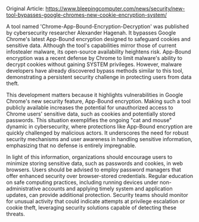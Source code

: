 Original Article: https://www.bleepingcomputer.com/news/security/new-tool-bypasses-google-chromes-new-cookie-encryption-system/

A tool named 'Chrome-App-Bound-Encryption-Decryption' was published by cybersecurity researcher Alexander Hagenah. It bypasses Google Chrome's latest App-Bound encryption designed to safeguard cookies and sensitive data. Although the tool's capabilities mirror those of current infostealer malware, its open-source availability heightens risk. App-Bound encryption was a recent defense by Chrome to limit malware's ability to decrypt cookies without gaining SYSTEM privileges. However, malware developers have already discovered bypass methods similar to this tool, demonstrating a persistent security challenge in protecting users from data theft.

This development matters because it highlights vulnerabilities in Google Chrome's new security feature, App-Bound encryption. Making such a tool publicly available increases the potential for unauthorized access to Chrome users' sensitive data, such as cookies and potentially stored passwords. This situation exemplifies the ongoing "cat and mouse" dynamic in cybersecurity, where protections like App-Bound encryption are quickly challenged by malicious actors. It underscores the need for robust security mechanisms and user awareness in handling sensitive information, emphasizing that no defense is entirely impregnable.

In light of this information, organizations should encourage users to minimize storing sensitive data, such as passwords and cookies, in web browsers. Users should be advised to employ password managers that offer enhanced security over browser-stored credentials. Regular education on safe computing practices, including running devices under non-administrative accounts and applying timely system and application updates, can provide additional protection. Security teams should monitor for unusual activity that could indicate attempts at privilege escalation or cookie theft, leveraging security solutions capable of detecting these threats.